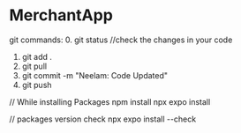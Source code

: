 # MerchantApp
git commands:
0. git status //check the changes in your code
1. git add .
2. git pull
3. git commit -m "Neelam: Code Updated"
4. git push


// While installing Packages
npm install 
npx expo install 


// packages version check
npx expo install --check
